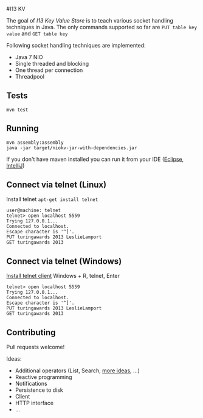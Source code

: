 #I13 KV

The goal of _I13 Key Value Store_ is to teach various socket handling techniques in Java. The only commands supported so far are `PUT table key value` and `GET table key`

Following socket handling techniques are implemented:
- Java 7 NIO
- Single threaded and blocking
- One thread per connection
- Threadpool

## Tests
`mvn test`

## Running
```
mvn assembly:assembly
java -jar target/niokv-jar-with-dependencies.jar
```

If you don't have maven installed you can run it from your IDE ([Eclipse](http://www.eclipse.org/), [IntelliJ](https://www.jetbrains.com/idea/))

## Connect via telnet (Linux)
Install telnet `apt-get install telnet`

```
user@machine: telnet
telnet> open localhost 5559
Trying 127.0.0.1...
Connected to localhost.
Escape character is '^]'.
PUT turingawards 2013 LeslieLamport
GET turingawards 2013
```

## Connect via telnet (Windows)
[Install telnet client](http://windows.microsoft.com/en-us/windows/telnet-faq#1TC=windows-7)
Windows + R, telnet, Enter

```
telnet> open localhost 5559
Trying 127.0.0.1...
Connected to localhost.
Escape character is '^]'.
PUT turingawards 2013 LeslieLamport
GET turingawards 2013
```

## Contributing
Pull requests welcome!

Ideas:
- Additional operators (List, Search, [more ideas](http://redis.io/commands), ...)
- Reactive programming
- Notifications
- Persistence to disk
- Client
- HTTP interface
- ...







